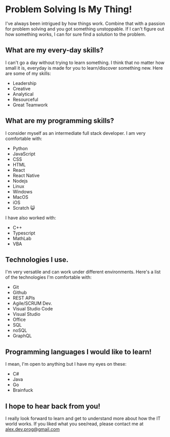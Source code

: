 # Problem Solving Is My Thing!

I've always been intrigued by how things work. Combine that with a passion for problem solving and you got something unstoppable. If I can't figure out how something works, I can for sure find a solution to the problem.

## What are my every-day skills?
I can't go a day without trying to learn something. I think that no matter how small it is, everyday is made for you to learn/discover something new.
Here are some of my skills:

* Leadership
* Creative
* Analytical
* Resourceful
* Great Teamwork


## What are my programming skills?
I consider myself as an intermediate full stack developer. I am very comfortable with:

* Python
* JavaScript
* CSS
* HTML
* React
* React Native
* Nodejs
* Linux
* Windows
* MacOS
* iOS
* Scratch 😺

I have also worked with:

* C++
* Typescript
* MathLab
* VBA

## Technologies I use.

I'm very versatile and can work under different environments. Here's a list of the technologies I'm comfortable with:

* Git
* Github
* REST APIs
* Agile/SCRUM Dev.
* Visual Studio Code
* Visual Studio
* Office
* SQL
* noSQL
* GraphQL


## Programming languages I would like to learn!

I mean, I'm open to anything but I have my eyes on these:

* C#
* Java
* Go
* Brainfuck


## I hope to hear back from you!

I really look forward to learn and get to understand more about how the IT world works. If you liked what you see/read, please contact me at alex.dev.prog@gmail.com
